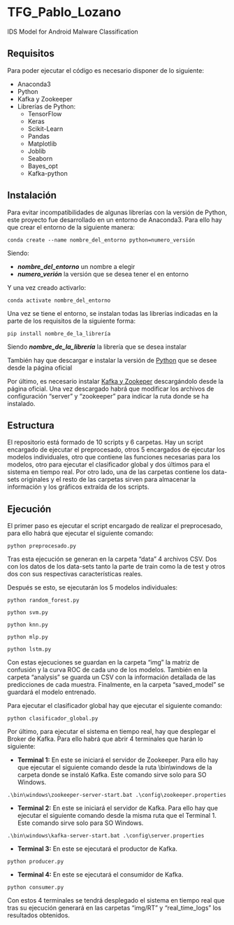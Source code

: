 # TFG_Pablo_Lozano
 IDS Model for Android Malware Classification

## Requisitos
Para poder ejecutar el código es necesario disponer de lo siguiente:
- Anaconda3
- Python
- Kafka y Zookeeper
- Librerías de Python:
    - TensorFlow
    - Keras
    - Scikit-Learn
    - Pandas
    - Matplotlib
    - Joblib
    - Seaborn
    - Bayes_opt
    - Kafka-python

## Instalación
Para evitar incompatibilidades de algunas librerías con la versión de Python, este proyecto fue desarrollado en un entorno de Anaconda3. Para ello hay que crear el entorno de la siguiente manera:
```
conda create --name nombre_del_entorno python=numero_versión
```
Siendo:
- _**nombre_del_entorno**_ un nombre a elegir
- _**numero_verión**_ la versión que se desea tener el en entorno

Y una vez creado activarlo:
```
conda activate nombre_del_entorno
```

Una vez se tiene el entorno, se instalan todas las librerías indicadas en la parte de los requisitos de la siguiente forma:
```
pip install nombre_de_la_librería
```
Siendo _**nombre_de_la_librería**_ la librería que se desea instalar

También hay que descargar e instalar la versión de [Python](https://www.python.org/downloads/) que se desee desde la página oficial

Por último, es necesario instalar [Kafka y Zookeper](https://kafka.apache.org/downloads) descargándolo desde la página oficial. Una vez descargado habrá que modificar los archivos de configuración “server” y “zookeeper” para indicar la ruta donde se ha instalado.

## Estructura
El repositorio está formado de 10 scripts y 6 carpetas. Hay un script encargado de ejecutar el preprocesado, otros 5 encargados de ejecutar los modelos individuales, otro que contiene las funciones necesarias para los modelos, otro para ejecutar el clasificador global y dos últimos para el sistema en tiempo real. Por otro lado, una de las carpetas contiene los data-sets originales y el resto de las carpetas sirven para almacenar la información y los gráficos extraída de los scripts.
## Ejecución
El primer paso es ejecutar el script encargado de realizar el preprocesado, para ello habrá que ejecutar el siguiente comando:
```
python preprocesado.py
```
Tras esta ejecución se generan en la carpeta “data” 4 archivos CSV. Dos con los datos de los data-sets tanto la parte de train como la de test y otros dos con sus respectivas características reales.

Después se esto, se ejecutarán los 5 modelos individuales:
```
python random_forest.py
```
```
python svm.py
```
```
python knn.py
```
```
python mlp.py
```
```
python lstm.py
```
Con estas ejecuciones se guardan en la carpeta “img” la matriz de confusión y la curva ROC de cada uno de los modelos. También en la carpeta “analysis” se guarda un CSV con la información detallada de las predicciones de cada muestra. Finalmente, en la carpeta “saved_model” se guardará el modelo entrenado.

Para ejecutar el clasificador global hay que ejecutar el siguiente comando:
```
python clasificador_global.py
```
Por último, para ejecutar el sistema en tiempo real, hay que desplegar el Broker de Kafka. Para ello habrá que abrir 4 terminales que harán lo siguiente:

- **Terminal 1:** En este se iniciará el servidor de Zookeeper. Para ello hay que ejecutar el siguiente comando desde la ruta \bin\windows de la carpeta donde se instaló Kafka. Este comando sirve solo para SO Windows.
```
.\bin\windows\zookeeper-server-start.bat .\config\zookeeper.properties
```
- **Terminal 2:** En este se iniciará el servidor de Kafka. Para ello hay que ejecutar el siguiente comando desde la misma ruta que el Terminal 1. Este comando sirve solo para SO Windows.
```
.\bin\windows\kafka-server-start.bat .\config\server.properties
```
- **Terminal 3:** En este se ejecutará el productor de Kafka.
```
python producer.py
```
- **Terminal 4:** En este se ejecutará el consumidor de Kafka.
```
python consumer.py
```
Con estos 4 terminales se tendrá desplegado el sistema en tiempo real que tras su ejecución generará en las carpetas “img/RT” y “real_time_logs” los resultados obtenidos.
